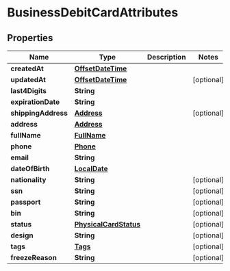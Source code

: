 # BusinessDebitCardAttributes

## Properties
Name | Type | Description | Notes
------------ | ------------- | ------------- | -------------
**createdAt** | [**OffsetDateTime**](OffsetDateTime.md) |  | 
**updatedAt** | [**OffsetDateTime**](OffsetDateTime.md) |  |  [optional]
**last4Digits** | **String** |  | 
**expirationDate** | **String** |  | 
**shippingAddress** | [**Address**](Address.md) |  |  [optional]
**address** | [**Address**](Address.md) |  | 
**fullName** | [**FullName**](FullName.md) |  | 
**phone** | [**Phone**](Phone.md) |  | 
**email** | **String** |  | 
**dateOfBirth** | [**LocalDate**](LocalDate.md) |  | 
**nationality** | **String** |  |  [optional]
**ssn** | **String** |  |  [optional]
**passport** | **String** |  |  [optional]
**bin** | **String** |  |  [optional]
**status** | [**PhysicalCardStatus**](PhysicalCardStatus.md) |  |  [optional]
**design** | **String** |  |  [optional]
**tags** | [**Tags**](Tags.md) |  |  [optional]
**freezeReason** | **String** |  |  [optional]
